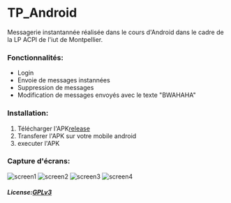 # TP_Android

Messagerie instantannée réalisée dans le cours d'Android dans le cadre de la LP ACPI de l'iut de Montpellier.

### Fonctionnalités:

  * Login 
  * Envoie de messages instannées
  * Suppression de messages
  * Modification de messages envoyés avec le texte "BWAHAHA"
  
### Installation:
  
1. Télécharger l'APK[release](TP_Android/app/build/outputs/apk/debug/app-debug.apk)
2. Transferer l'APK sur votre mobile android
3. executer l'APK

### Capture d'écrans:

![screen1](TP_Android/ressources/screenshot1.png)
![screen2](TP_Android/ressources/screenshot2.png)
![screen3](TP_Android/ressources/screenshot3.png)
![screen4](TP_Android/ressources/screenshot4.png)


##### License:[GPLv3](TP_Android/LICENSE)
